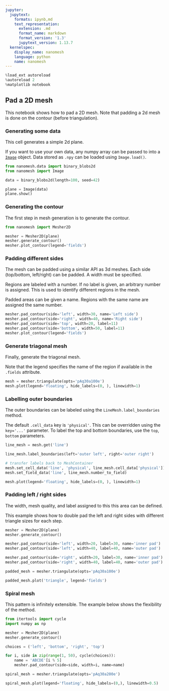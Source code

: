 ```yaml
---
jupyter:
  jupytext:
    formats: ipynb,md
    text_representation:
      extension: .md
      format_name: markdown
      format_version: '1.3'
      jupytext_version: 1.13.7
  kernelspec:
    display_name: nanomesh
    language: python
    name: nanomesh
---
```


```python
%load_ext autoreload
%autoreload 2
%matplotlib notebook
```

## Pad a 2D mesh

This notebook shows how to pad a 2D mesh. Note that padding a 2d mesh is done on the contour (before triangulation).


### Generating some data

This cell generates a simple 2d plane.

If you want to use your own data, any numpy array can be passed to into a [`Image`](https://nanomesh.readthedocs.io/en/latest/nanomesh.plane.html#nanomesh.volume.Plane) object. Data stored as `.npy` can be loaded using `Image.load()`.

```python
from nanomesh.data import binary_blobs2d
from nanomesh import Image

data = binary_blobs2d(length=100, seed=42)

plane = Image(data)
plane.show()
```

### Generating the contour

The first step in mesh generation is to generate the contour.

```python
from nanomesh import Mesher2D

mesher = Mesher2D(plane)
mesher.generate_contour()
mesher.plot_contour(legend='fields')
```

### Padding different sides

The mesh can be padded using a similar API as 3d meshes. Each side (top/bottom, left/right) can be padded. A width must be specified.

Regions are labeled with a number. If no label is given, an arbitrary number is assigned. This is used to identify different regions in the mesh.

Padded areas can be given a name. Regions with the same name are assigned the same number.

```python
mesher.pad_contour(side='left', width=30, name='Left side')
mesher.pad_contour(side='right', width=40, name='Right side')
mesher.pad_contour(side='top', width=20, label=11)
mesher.pad_contour(side='bottom', width=50, label=11)
mesher.plot_contour(legend='fields')
```

### Generate triagonal mesh

Finally, generate the triagonal mesh.

Note that the legend specifies the name of the region if available in the `.fields` attribute.

```python
mesh = mesher.triangulate(opts='pAq30a100e')
mesh.plot(legend='floating', hide_labels=(0, ), linewidth=1)
```

### Labelling outer boundaries

The outer boundaries can be labeled using the `LineMesh.label_boundaries` method.

The default `.cell_data` key is `'physical'`. This can be overridden using the `key='...'` parameter. To label the top and bottom boundaries, use the `top`, `bottom` parameters.

```python
line_mesh = mesh.get('line')

line_mesh.label_boundaries(left='outer left', right='outer right')

# transfer labels back to MeshContainer
mesh.set_cell_data('line', 'physical', line_mesh.cell_data['physical'])
mesh.set_field_data('line', line_mesh.number_to_field)

mesh.plot(legend='floating', hide_labels=(0, ), linewidth=1)
```

### Padding left / right sides

The width, mesh quality, and label assigned to this this area can be defined.

This example shows how to double pad the left and right sides with different triangle sizes for each step.

```python
mesher = Mesher2D(plane)
mesher.generate_contour()

mesher.pad_contour(side='left', width=20, label=30, name='inner pad')
mesher.pad_contour(side='left', width=40, label=40, name='outer pad')

mesher.pad_contour(side='right', width=20, label=30, name='inner pad')
mesher.pad_contour(side='right', width=40, label=40, name='outer pad')

padded_mesh = mesher.triangulate(opts='pAq30a100e')

padded_mesh.plot('triangle', legend='fields')
```

### Spiral mesh

This pattern is infinitely extensible. The example below shows the flexibility of the method.

```python
from itertools import cycle
import numpy as np

mesher = Mesher2D(plane)
mesher.generate_contour()

choices = ('left', 'bottom', 'right', 'top')

for i, side in zip(range(1, 50), cycle(choices)):
    name = 'ABCDE'[i % 5]
    mesher.pad_contour(side=side, width=i, name=name)

spiral_mesh = mesher.triangulate(opts='pAq30a200e')  

spiral_mesh.plot(legend='floating', hide_labels=(0,), linewidth=0.5)  
```
